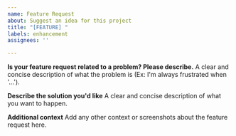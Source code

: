 ```yaml
---
name: Feature Request
about: Suggest an idea for this project
title: "[FEATURE] "
labels: enhancement
assignees: ''

---
```


**Is your feature request related to a problem? Please describe.**
A clear and concise description of what the problem is (Ex: I'm always frustrated when '...').

**Describe the solution you'd like**
A clear and concise description of what you want to happen.

**Additional context**
Add any other context or screenshots about the feature request here.
